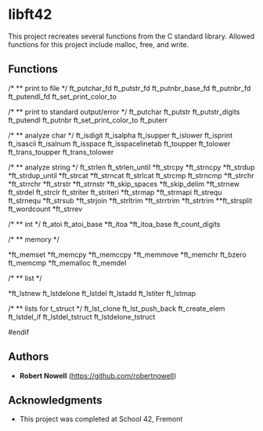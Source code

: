 # libft42

This project recreates several functions from the C standard library. Allowed functions for this project include 
malloc, free, and write.

## Functions


/*
** print to file
*/
ft_putchar_fd
ft_putstr_fd
ft_putnbr_base_fd
ft_putnbr_fd
ft_putendl_fd
ft_set_print_color_to

/*
** print to standard output/error
*/
ft_putchar
ft_putstr
ft_putstr_digits
ft_putendl
ft_putnbr
ft_set_print_color_to
ft_puterr

/*
** analyze char
*/
ft_isdigit
ft_isalpha
ft_isupper
ft_islower
ft_isprint
ft_isascii
ft_isalnum
ft_isspace
ft_isspacelinetab
ft_toupper
ft_tolower
ft_trans_toupper
ft_trans_tolower

/*
** analyze string
*/
ft_strlen
ft_strlen_until
*ft_strcpy
*ft_strncpy
*ft_strdup
*ft_strdup_until
*ft_strcat
*ft_strncat
ft_strlcat
ft_strcmp
ft_strncmp
*ft_strchr
*ft_strrchr
*ft_strstr
*ft_strnstr
*ft_skip_spaces
*ft_skip_delim
*ft_strnew
ft_strdel
ft_strclr
ft_striter
ft_striteri
*ft_strmap
*ft_strmapi
ft_strequ
ft_strnequ
*ft_strsub
*ft_strjoin
*ft_strltrim
*ft_strrtrim
*ft_strtrim
**ft_strsplit
ft_wordcount
*ft_strrev

/*
** int
*/
ft_atoi
ft_atoi_base
*ft_itoa
*ft_itoa_base
ft_count_digits

/*
** memory
*/

*ft_memset
*ft_memcpy
*ft_memccpy
*ft_memmove
*ft_memchr
ft_bzero
ft_memcmp
*ft_memalloc
ft_memdel

/*
** list
*/

*ft_lstnew
ft_lstdelone
ft_lstdel
ft_lstadd
ft_lstiter
ft_lstmap

/*
** lists for t_struct
*/
ft_lst_clone
ft_lst_push_back
ft_create_elem
ft_lstdel_if
ft_lstdel_tstruct
ft_lstdelone_tstruct

#endif


## Authors

* **Robert Nowell** (https://github.com/robertnowell)

## Acknowledgments

* This project was completed at School 42, Fremont
